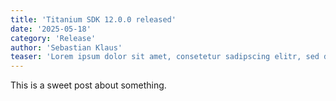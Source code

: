 ```yaml
---
title: 'Titanium SDK 12.0.0 released'
date: '2025-05-18'
category: 'Release'
author: 'Sebastian Klaus'
teaser: 'Lorem ipsum dolor sit amet, consetetur sadipscing elitr, sed diam nonumy eirmod tempor invidunt ut labore et dolore magna aliquyam erat, sed'
---
```


This is a sweet post about something.
